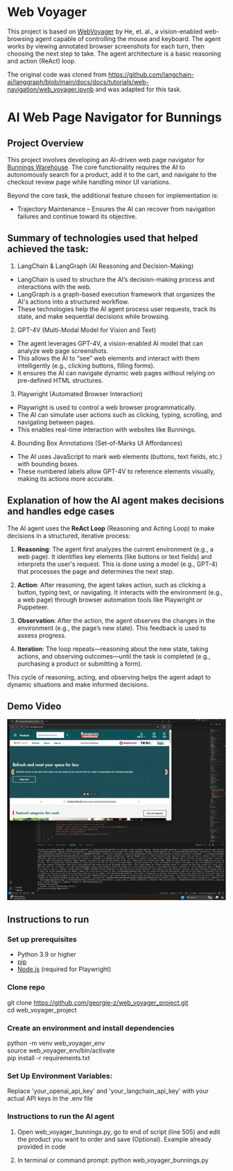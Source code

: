 # Web Voyager

This project is based on [WebVoyager](https://arxiv.org/abs/2401.13919) by He, et. al., a vision-enabled web-browsing agent capable of controlling the mouse and keyboard. The agent works by viewing annotated browser screenshots for each turn, then choosing the next step to take. The agent architecture is a basic reasoning and action (ReAct) loop.

The original code was cloned from https://github.com/langchain-ai/langgraph/blob/main/docs/docs/tutorials/web-navigation/web_voyager.ipynb and was adapted for this task.

# AI Web Page Navigator for Bunnings

## Project Overview

This project involves developing an AI-driven web page navigator for [Bunnings Warehouse](http://Bunnings.com.au). The core functionality requires the AI to autonomously search for a product, add it to the cart, and navigate to the checkout review page while handling minor UI variations.  

Beyond the core task, the additional feature chosen for implementation is:
* Trajectory Maintenance – Ensures the AI can recover from navigation failures and continue toward its objective.

## Summary of technologies used that helped achieved the task:

1. LangChain & LangGraph (AI Reasoning and Decision-Making)
- LangChain is used to structure the AI’s decision-making process and interactions with the web.
- LangGraph is a graph-based execution framework that organizes the AI's actions into a structured workflow.
- These technologies help the AI agent process user requests, track its state, and make sequential decisions while browsing.

2. GPT-4V (Multi-Modal Model for Vision and Text)
- The agent leverages GPT-4V, a vision-enabled AI model that can analyze web page screenshots.
- This allows the AI to “see” web elements and interact with them intelligently (e.g., clicking buttons, filling forms).
- It ensures the AI can navigate dynamic web pages without relying on pre-defined HTML structures.

3. Playwright (Automated Browser Interaction)
- Playwright is used to control a web browser programmatically.
- The AI can simulate user actions such as clicking, typing, scrolling, and navigating between pages.
- This enables real-time interaction with websites like Bunnings.

4. Bounding Box Annotations (Set-of-Marks UI Affordances)
- The AI uses JavaScript to mark web elements (buttons, text fields, etc.) with bounding boxes.
- These numbered labels allow GPT-4V to reference elements visually, making its actions more accurate.

##  Explanation of how the AI agent makes decisions and handles edge cases

The AI agent uses the **ReAct Loop** (Reasoning and Acting Loop) to make decisions in a structured, iterative process:

1. **Reasoning**: The agent first analyzes the current environment (e.g., a web page). It identifies key elements (like buttons or text fields) and interprets the user's request. This is done using a model (e.g., GPT-4) that processes the page and determines the next step.

2. **Action**: After reasoning, the agent takes action, such as clicking a button, typing text, or navigating. It interacts with the environment (e.g., a web page) through browser automation tools like Playwright or Puppeteer.

3. **Observation**: After the action, the agent observes the changes in the environment (e.g., the page’s new state). This feedback is used to assess progress.

4. **Iteration**: The loop repeats—reasoning about the new state, taking actions, and observing outcomes—until the task is completed (e.g., purchasing a product or submitting a form).

This cycle of reasoning, acting, and observing helps the agent adapt to dynamic situations and make informed decisions.

## Demo Video
[![Video Screenshot](https://github.com/georgie-z/web_voyager_project/blob/main/screenshot.png)]([http://link-to-your-video.com](https://drive.google.com/file/d/17NRo0UA5qV3mxJW9P0stG4rfNWsqbzBR/view?usp=drive_link))



## Instructions to run

### Set up prerequisites

- Python 3.9 or higher
- [pip](https://pip.pypa.io/en/stable/installation/)
- [Node.js](https://nodejs.org/) (required for Playwright)

### Clone repo
git clone https://github.com/georgie-z/web_voyager_project.git  
cd web_voyager_project

### Create an environment and install dependencies

python -m venv web_voyager_env  
source web_voyager_env/bin/activate  
pip install -r requirements.txt  

### Set Up Environment Variables:
Replace 'your_openai_api_key' and 'your_langchain_api_key' with your actual API keys in the .env file

### Instructions to run the AI agent

1. Open web_voyager_bunnings.py, go to end of script (line 505) and edit the product you want to order and save (Optional). Example already provided in code 

2. In terminal or command prompt:
python web_voyager_bunnings.py



  



